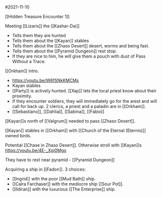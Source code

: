 #2021-11-10

[[Hidden Treasure Encounter 1]]

Meeting [[Lizaris]] the [[Kashar-Dai]]
- Tells them they are hunted
- Tells them about the [[Kayan]] stables
- Tells them about the [[Zhaso Desert]] desert, worms and being fast.
- Tells them about the [[Pyramid Dungeon]] rest stop.
- If they are nice to him, he will give them a pouch with dust of Pass Without a Trace.


[[Orkham]] intro.
- https://youtu.be/W6fSNkKMCMs
- Kayan stables
- [[Party]] is actively hunted. [[Xap]] lets the local priest know about their proximity.
- If they encounter soldiers, they will immediately go for the arest and will call for back up. 2 clerics, a priest and a paladin are in [[Orkham]]. 
- [[Sebastiano]], [[Dahlia]], [[Sabina]], [[Fabio]]

[[Kayan]]s north of [[Valgrum]] needed to pass [[Zhaso Desert]].

[[Kayan]] stables in [[Orkham]] with [[Church of the Eternal (Eternis)]] owned birds.

Potential [[Chase in Zhaso Desert]].
Otherwise stroll with [[Kayan]]s https://youtu.be/4E-_Xpj0Mgo

They have to rest near pyramid - [[Pyramid Dungeon]]

Acquiring a ship in [[Fadon]].
3 choices:
- [[Ingrid]] with the poor [[Mud Bath]] ship.
- [[Calra Farchaser]] with the mediocre ship [[Sour Pot]].
- [[Ildiran]] with the luxurious [[The Enterprise]] ship.

